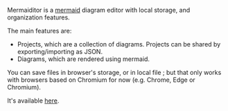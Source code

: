 Mermaiditor is a [mermaid](https://mermaid.js.org/intro/) diagram editor with local storage, and organization features.

The main features are:

- Projects, which are a collection of diagrams. Projects can be shared by exporting/importing as JSON.
- Diagrams, which are rendered using mermaid.

You can save files in browser's storage, or in local file ; but that only works with browsers based on Chromium for now (e.g. Chrome, Edge or Chromium).

It's available [here](https://cfe84.github.io/mermaiditor).